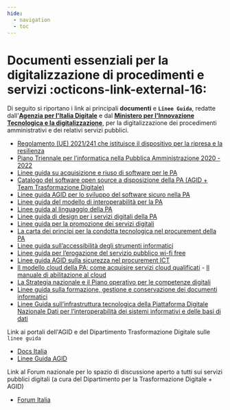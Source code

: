 ```yaml
---
hide:
  - navigation
  - toc
---
```


# Documenti essenziali per la digitalizzazione di procedimenti e servizi :octicons-link-external-16:

Di seguito si riportano i link ai principali **documenti** e **`Linee Guida`**, redatte dall'[**Agenzia per l'Italia Digitale**](https://www.agid.gov.it/) e dal [**Ministero per l'Innovazione Tecnologica e la digitalizzazione**](https://innovazione.gov.it/), per la digitalizzazione dei procedimenti amministrativi e dei relativi servizi pubblici.

- [Regolamento (UE) 2021/241 che istituisce il dispositivo per la ripresa e la resilienza](https://eur-lex.europa.eu/legal-content/IT/TXT/HTML/?uri=CELEX:32021R0241&from=IT)
- [Piano Triennale per l’informatica nella Pubblica Amministrazione 2020 - 2022](https://docs.italia.it/italia/piano-triennale-ict/pianotriennale-ict-doc/it/2020-2022/index.html)
- [Linee guida su acquisizione e riuso di software per le PA](https://docs.italia.it/italia/developers-italia/lg-acquisizione-e-riuso-software-per-pa-docs/it/bozza/index.html)
- [Catalogo del software open source a disposizione della PA (AGID + Team Trasformazione Digitale)](https://developers.italia.it/it/software)
- [Linee guida AGID per lo sviluppo del software sicuro nella PA](https://www.agid.gov.it/it/sicurezza/cert-pa/linee-guida-sviluppo-del-software-sicuro)
- [Linee guida del modello di interoperabilità per la PA](https://docs.italia.it/italia/piano-triennale-ict/lg-modellointeroperabilita-docs/it/bozza/index.html)
- [Linee guida al linguaggio della PA](https://docs.italia.it/italia/designers-italia/writing-toolkit/it/bozza/index.html)
- [Linee guida di design per i servizi digitali della PA](https://docs.italia.it/italia/designers-italia/design-linee-guida-docs/it/stabile/index.html)
- [Linee guida per la promozione dei servizi digitali](https://docs.italia.it/italia/designers-italia/lg-comunicazione-docs/it/stabile/index.html)
- [La carta dei principi per la condotta tecnologica nel procurement della PA](https://carta-dei-principi-tecnologici-del-procurement.readthedocs.io/it/latest/)
- [Linee guida sull’accessibilità degli strumenti informatici](https://docs.italia.it/AgID/documenti-in-consultazione/lg-accessibilita-docs/it/stabile/index.html)
- [Linee guida per l’erogazione del servizio pubblico wi-fi free](https://docs.italia.it/AgID/documenti-in-consultazione/lg-pubblicowififree/it/bozza/index.html)
- [Linee guida AGID sulla sicurezza nel procurement ICT](https://trasparenza.agid.gov.it/archivio28_provvedimenti-amministrativi_0_122261_725_1.html)
- [Il modello cloud della PA: come acquisire servizi cloud qualificati](https://cloud.italia.it/marketplace/) -  [Il manuale di abilitazione al cloud](https://docs.italia.it/italia/manuale-di-abilitazione-al-cloud/manuale-di-abilitazione-al-cloud-docs/it/bozza/index.html)
- [La Strategia nazionale e il Piano operativo per le competenze digitali](https://repubblicadigitale.innovazione.gov.it/assets/docs/Piano-Operativo-Strategia-Nazionale-per-le-competenze-digitali.pdf)
- [Linee guida sulla formazione, gestione e conservazione dei documenti informatici](https://docs.italia.it/AgID/documenti-in-consultazione/lg-documenti-informatici-docs/it/bozza/index.html)
- [Linee Guida sull’infrastruttura tecnologica della Piattaforma Digitale Nazionale Dati per l’interoperabilità dei sistemi informativi e delle basi di dati](https://docs.italia.it/AgID/documenti-in-consultazione/lg-pdnd-docs/it/bozza/index.html#)

Link ai portali dell'AGID e del Dipartimento Trasformazione Digitale sulle `linee guida`

- [Docs Italia](https://docs.italia.it/)
- [Linee Guida AGID](https://www.agid.gov.it/it/linee-guida)

Link al Forum nazionale per lo spazio di discussione aperto a tutti sui servizi pubblici digitali (a cura del Dipartimento per la Trasformazione Digitale + AGID)

- [Forum Italia](https://forum.italia.it/)

